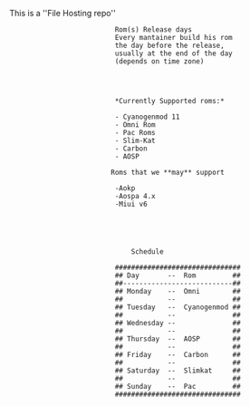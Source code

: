 This is a ''File Hosting repo''
                              
                              
                              
                              Rom(s) Release days
                              Every mantainer build his rom
                              the day before the release,
                              usually at the end of the day 
                              (depends on time zone)
                              
                              
                              
                              
                              *Currently Supported roms:*
                              
                              - Cyanogenmod 11
                              - Omni Rom 
                              - Pac Roms
                              - Slim-Kat
                              - Carbon
                              - AOSP
                              
                             Roms that we **may** support
                              
                              -Aokp
                              -Aospa 4.x
                              -Miui v6
                              
                              
                              
                              
                              
                                  Schedule
                                  
                              ###############################
                              ## Day       --  Rom         ##
                              ##---------------------------##        
                              ## Monday    --  Omni        ##
                              ##           --              ##        
                              ## Tuesday   --  Cyanogenmod ##
                              ##           --              ##        
                              ## Wednesday --              ##
                              ##           --              ##        
                              ## Thursday  --  AOSP        ##
                              ##           --              ##        
                              ## Friday    --  Carbon      ##
                              ##           --              ##        
                              ## Saturday  --  Slimkat     ##
                              ##           --              ##        
                              ## Sunday    --  Pac         ##
                              ###############################

